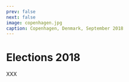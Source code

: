 ```yaml
---
prev: false
next: false
image: copenhagen.jpg
caption: Copenhagen, Denmark, September 2018
---
```


# Elections 2018

XXX
